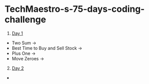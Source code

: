 # TechMaestro-s-75-days-coding-challenge
1. [Day 1](#Day-1)
  * Two Sum ->  
  * Best Time to Buy and Sell Stock ->
  * Plus One ->
  * Move Zeroes ->
2. [Day 2](#Day-2)
  *  
